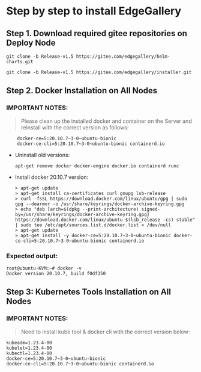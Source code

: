 # Step by step to install EdgeGallery
## Step 1. Download required gitee repositories on Deploy Node
`git clone -b Release-v1.5 https://gitee.com/edgegallery/helm-charts.git`

`git clone -b Release-v1.5 https://gitee.com/edgegallery/installer.git`

## Step 2. Docker Installation on All Nodes

### IMPORTANT NOTES: 
> Please clean up the installed docker and container on the Server and reinstall with the correct version as follows:						
						
```log
    docker-ce=5:20.10.7~3-0~ubuntu-bionic 						
    docker-ce-cli=5:20.10.7~3-0~ubuntu-bionic containerd.io
```				 	


* Uninstall old versions:

    `apt-get remove docker docker-engine docker.io containerd runc`

* Install docker 20.10.7 version:
    ```shell 
    > apt-get update
    > apt-get install ca-certificates curl gnupg lsb-release
    > curl -fsSL https://download.docker.com/linux/ubuntu/gpg | sudo gpg --dearmor -o /usr/share/keyrings/docker-archive-keyring.gpg
    > echo "deb [arch=$(dpkg --print-architecture) signed-by=/usr/share/keyrings/docker-archive-keyring.gpg] https://download.docker.com/linux/ubuntu $(lsb_release -cs) stable" | sudo tee /etc/apt/sources.list.d/docker.list > /dev/null
    > apt-get update
    > apt-get install -y docker-ce=5:20.10.7~3-0~ubuntu-bionic docker-ce-cli=5:20.10.7~3-0~ubuntu-bionic containerd.io

### Expected output: 
```log
root@ubuntu-KVM:~# docker -v
Docker version 20.10.7, build f0df350 
```

## Step 3: Kubernetes Tools Installation on All Nodes

### IMPORTANT NOTES: 

> Need to install kube tool & docker cli with the correct version below:

```log 
kubeadm=1.23.4-00 						
kubelet=1.23.4-00 						
kubectl=1.23.4-00						
docker-ce=5:20.10.7~3-0~ubuntu-bionic 						
docker-ce-cli=5:20.10.7~3-0~ubuntu-bionic containerd.io						
```
        

    